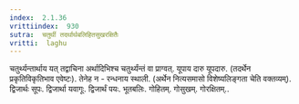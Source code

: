 ```yaml
---
index:  2.1.36
vrittiindex:  930
sutra:  चतुर्थी तदर्थार्थबलिहितसुखरक्षितैः
vritti:  laghu 
---
```


चतुर्थ्यन्तार्थाय यत् तद्वाचिना अर्थादिभिश्च चतुर्थ्यंन्तं वा प्राग्वत्. यूपाय दारु यूपदारु. (तदर्थेन प्रकृतिविकृतिभाव एवेष्टः). तेनेह न - रन्धनाय स्थाली. (अर्थेन नित्यसमासो विशेष्यलिङ्गता चेति वक्तव्यम्). द्विजार्थः सूपः. द्विजार्था यवागूः. द्विजार्थं पयः. भूतबलिः. गोहितम्. गोसुखम्. गोरक्षितम्..

